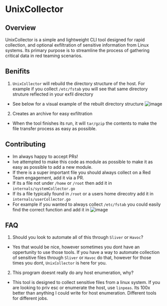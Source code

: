 # UnixCollector
## Overview
UnixCollector is a simple and lightweight CLI tool designed for rapid collection, and optional exfiltration of sensitive information from Linux systems.
Its primary purpose is to streamline the process of gathering critical data in red teaming scenarios.

## Benifits 
1. `UnixCollector` will rebuild the directory structure of the host. For example if you collect `/etc/fstab` you will see that same directory struture reflected in your exfil directory
  - See below for a visual example of the rebuilt directory structure
![image](https://github.com/user-attachments/assets/2515b50c-9e22-4dab-854d-94cbb75b2ad8)
2. Creates an archive for easy exfiltration
  - When the tool finishes its run, it will `tar/gzip` the contents to make the file transfer process as easy as possible.
 

## Contributing
- Im always happy to accept PRs!
- Ive attempted to make this code as module as possible to make it as easy as possible to add a new module.
- If there is a super important file you should always collect on a Red Team engagement, add it via a PR.
- If its a file not under `/home` or `/root` then add it in `internals/systemCollector.go`
- If its a file typically found in `/root` or a users home direcotry add it in `internals/userCollector.go`
- For example if you wanted to always collect `/etc/fstab` you could easily find the correct function and add it in
![image](https://github.com/user-attachments/assets/83329069-e2e0-4472-9963-fd00e060ecaf)

## FAQ
1. Should you look to automate all of this through `Sliver` or `Havoc`?
  - Yes that would be nice, however sometimes you dont have an oppertunity to use those tools. If you have a way to automate collection of sensitive files through `Sliver` or `Havoc` do that, however for those times you dont, `UnixCollector` is here for you.
2. This program doesnt really do any host enumeration, why?
  - This tool is designed to collect sensitive files from a linux system. If you are looking to priv esc or enumerate the host, use `linpeas`. Its 100x better than anything I could write for host enumeration. Different tools for different jobs.
